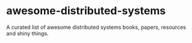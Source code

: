 # awesome-distributed-systems
A curated list of awesome distributed systems books, papers, resources and shiny things.
